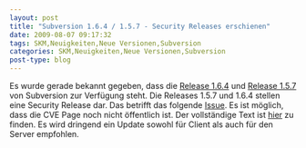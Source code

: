 ```yaml
---
layout: post
title: "Subversion 1.6.4 / 1.5.7 - Security Releases erschienen"
date: 2009-08-07 09:17:32
tags: SKM,Neuigkeiten,Neue Versionen,Subversion
categories: SKM,Neuigkeiten,Neue Versionen,Subversion
post-type: blog
---
```

Es wurde gerade bekannt gegeben, dass die <a href="http://subversion.tigris.org/servlets/NewsItemView?newsItemID=2301">Release 1.6.4</a> und <a href="http://subversion.tigris.org/servlets/NewsItemView?newsItemID=2300">Release 1.5.7</a> von Subversion zur Verfügung steht. Die Releases 1.5.7 und 1.6.4 stellen eine Security Release dar. Das betrifft das folgende <a href="http://cve.mitre.org/cgi-bin/cvename.cgi?name=2009-2411">Issue</a>. Es ist möglich, dass die CVE Page noch nicht öffentlich ist. Der vollständige Text ist <a href="http://subversion.tigris.org/security/CVE-2009-2411-advisory.txt">hier</a> zu finden. Es wird dringend ein Update sowohl für Client als auch für den Server empfohlen.
